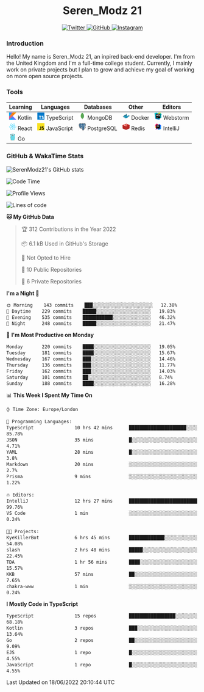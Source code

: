 <div align="center">
  <h1>Seren_Modz 21</h1>
  <a href="https://twitter.com/SerenModz21">
    <img alt="Twitter" src="https://img.shields.io/badge/twitter%20-%231DA1F2.svg?&style=for-the-badge&logo=Twitter&logoColor=white">
  </a>
  <a href="https://github.com/SerenModz21">
    <img alt="GitHub" src="https://img.shields.io/badge/github%20-%23121011.svg?&style=for-the-badge&logo=github&logoColor=white">
  </a>
  <a href="https://www.instagram.com/serenmodz21">
    <img alt="Instagram" src="https://img.shields.io/badge/instagram%20-%23E4405F.svg?&style=for-the-badge&logo=Instagram&logoColor=white">
  </a>
</div>

### Introduction

Hello! My name is Seren_Modz 21, an inpired back-end developer. I'm from the United Kingdom and I'm a full-time college student. Currently, I mainly work on private projects but I plan to grow and achieve my goal of working on more open source projects. 

### Tools

 **Learning**                                        | **Languages**                                               | **Databases**                                               | **Other**                                           | **Editors**                                                  
-----------------------------------------------------|-------------------------------------------------------------|-------------------------------------------------------------|-----------------------------------------------------|--------------------------------------------------------------
 <img width="19px" src="./assets/kotlin.svg"> Kotlin | <img width="19px" src="./assets/typescript.svg"> TypeScript | <img width="19px" src="./assets/mongodb.svg"> MongoDB       | <img width="19px" src="./assets/docker.svg"> Docker | <img width="19px" src="./assets/webstorm.svg"> Webstorm      
 <img width="19px" src="./assets/react.svg"> React   | <img width="19px" src="./assets/javascript.svg"> JavaScript | <img width="19px" src="./assets/postgresql.svg"> PostgreSQL | <img width="19px" src="./assets/redis.svg"> Redis   | <img width="19px" src="./assets/intellij-idea.svg"> IntelliJ
 <img width="19px" src="./assets/go.svg"> Go         |                                                             |                                                             |                                                     |                                                                                                               

### GitHub & WakaTime Stats

![SerenModz21's GitHub stats](https://github-readme-stats.vercel.app/api?username=SerenModz21&show_icons=true&theme=dark)

<!--START_SECTION:waka-->
![Code Time](http://img.shields.io/badge/Code%20Time-1%2C387%20hrs%2019%20mins-blue)

![Profile Views](http://img.shields.io/badge/Profile%20Views-0-blue)

![Lines of code](https://img.shields.io/badge/From%20Hello%20World%20I%27ve%20Written-15%20Thousand%20lines%20of%20code-blue)

**🐱 My GitHub Data** 

> 🏆 312 Contributions in the Year 2022
 > 
> 📦 6.1 kB Used in GitHub's Storage 
 > 
> 🚫 Not Opted to Hire
 > 
> 📜 10 Public Repositories 
 > 
> 🔑 6 Private Repositories  
 > 
**I'm a Night 🦉** 

```text
🌞 Morning    143 commits    ███░░░░░░░░░░░░░░░░░░░░░░   12.38% 
🌆 Daytime    229 commits    █████░░░░░░░░░░░░░░░░░░░░   19.83% 
🌃 Evening    535 commits    ███████████░░░░░░░░░░░░░░   46.32% 
🌙 Night      248 commits    █████░░░░░░░░░░░░░░░░░░░░   21.47%

```
📅 **I'm Most Productive on Monday** 

```text
Monday       220 commits    ████░░░░░░░░░░░░░░░░░░░░░   19.05% 
Tuesday      181 commits    ████░░░░░░░░░░░░░░░░░░░░░   15.67% 
Wednesday    167 commits    ███░░░░░░░░░░░░░░░░░░░░░░   14.46% 
Thursday     136 commits    ███░░░░░░░░░░░░░░░░░░░░░░   11.77% 
Friday       162 commits    ███░░░░░░░░░░░░░░░░░░░░░░   14.03% 
Saturday     101 commits    ██░░░░░░░░░░░░░░░░░░░░░░░   8.74% 
Sunday       188 commits    ████░░░░░░░░░░░░░░░░░░░░░   16.28%

```


📊 **This Week I Spent My Time On** 

```text
⌚︎ Time Zone: Europe/London

💬 Programming Languages: 
TypeScript               10 hrs 42 mins      █████████████████████░░░░   85.78% 
JSON                     35 mins             █░░░░░░░░░░░░░░░░░░░░░░░░   4.71% 
YAML                     28 mins             █░░░░░░░░░░░░░░░░░░░░░░░░   3.8% 
Markdown                 20 mins             ░░░░░░░░░░░░░░░░░░░░░░░░░   2.7% 
Prisma                   9 mins              ░░░░░░░░░░░░░░░░░░░░░░░░░   1.22%

🔥 Editors: 
IntelliJ                 12 hrs 27 mins      █████████████████████████   99.76% 
VS Code                  1 min               ░░░░░░░░░░░░░░░░░░░░░░░░░   0.24%

🐱‍💻 Projects: 
KyeKillerBot             6 hrs 45 mins       █████████████░░░░░░░░░░░░   54.08% 
slash                    2 hrs 48 mins       █████░░░░░░░░░░░░░░░░░░░░   22.45% 
TDA                      1 hr 56 mins        ████░░░░░░░░░░░░░░░░░░░░░   15.57% 
KKB                      57 mins             ██░░░░░░░░░░░░░░░░░░░░░░░   7.65% 
chakra-www               1 min               ░░░░░░░░░░░░░░░░░░░░░░░░░   0.24%

```

**I Mostly Code in TypeScript** 

```text
TypeScript               15 repos            █████████████████░░░░░░░░   68.18% 
Kotlin                   3 repos             ███░░░░░░░░░░░░░░░░░░░░░░   13.64% 
Go                       2 repos             ██░░░░░░░░░░░░░░░░░░░░░░░   9.09% 
EJS                      1 repo              █░░░░░░░░░░░░░░░░░░░░░░░░   4.55% 
JavaScript               1 repo              █░░░░░░░░░░░░░░░░░░░░░░░░   4.55%

```



 Last Updated on 18/06/2022 20:10:44 UTC
<!--END_SECTION:waka-->
